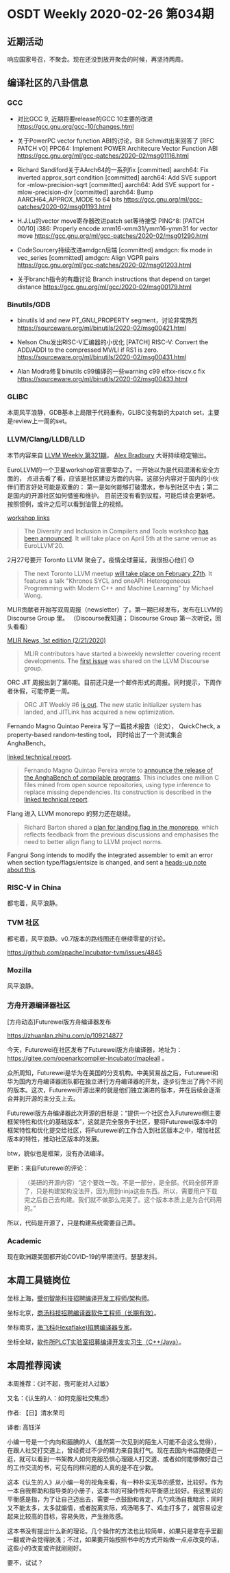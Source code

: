 # OSDT Weekly 2020-02-26 第034期

## 近期活动

响应国家号召，不聚会。现在还没到放开聚会的时候，再坚持两周。

## 编译社区的八卦信息

### GCC

- 对比GCC 9, 近期将要release的GCC 10主要的改进
  https://gcc.gnu.org/gcc-10/changes.html

- 关于PowerPC vector function ABI的讨论，Bill Schmidt出来回答了
  [RFC PATCH v0] PPC64: Implement POWER Architecure Vector Function ABI
  https://gcc.gnu.org/ml/gcc-patches/2020-02/msg01116.html

- Richard Sandiford关于AArch64的一系列fix
  [committed] aarch64: Fix inverted approx_sqrt condition
  [committed] aarch64: Add SVE support for -mlow-precision-sqrt
  [committed] aarch64: Add SVE support for -mlow-precision-div
  [committed] aarch64: Bump AARCH64_APPROX_MODE to 64 bits
  https://gcc.gnu.org/ml/gcc-patches/2020-02/msg01193.html

- H.J.Lu的vector move寄存器改进patch set等待接受
  PING^8: [PATCH 00/10] i386: Properly encode xmm16-xmm31/ymm16-ymm31 for vector move
  https://gcc.gnu.org/ml/gcc-patches/2020-02/msg01290.html

- CodeSourcery持续改进amdgcn后端
  [committed] amdgcn: fix mode in vec_series
  [committed] amdgcn: Align VGPR pairs
  https://gcc.gnu.org/ml/gcc-patches/2020-02/msg01203.html

- 关于branch指令的有趣讨论
  Branch instructions that depend on target distance
  https://gcc.gnu.org/ml/gcc/2020-02/msg00179.html

### Binutils/GDB

- binutils ld and new PT_GNU_PROPERTY segment，讨论非常热烈
  https://sourceware.org/ml/binutils/2020-02/msg00421.html

- Nelson Chu发出RISC-V汇编器的小优化
  [PATCH] RISC-V: Convert the ADD/ADDI to the compressed MV/LI if RS1 is zero.
  https://sourceware.org/ml/binutils/2020-02/msg00431.html

- Alan Modra修复binutils c99编译的一些warning
  c99 elfxx-riscv.c fix
  https://sourceware.org/ml/binutils/2020-02/msg00433.html

### GLIBC

本周风平浪静，GDB基本上局限于代码重构，GLIBC没有新的大patch set，主要是review上一周的set。

### LLVM/Clang/LLDB/LLD

本节内容来自 [LLVM Weekly 第321期](http://llvmweekly.org/issue/321)，
[Alex Bradbury](https://www.linkedin.com/in/alex-bradbury/) 大哥持续稳定输出。

EuroLLVM的一个卫星workshop官宣要举办了。一开始以为是代码混淆和安全方面的，
点进去看了看，应该是社区建设方面的内容。这部分内容对于国内的小伙伴们而言好处可能是双重的：
第一是如何能够打破潜水，参与到社区中去；第二是国内的开源社区如何借鉴和维护。
目前还没有看到议程，可能后续会更新吧。按照惯例，或许之后可以看到油管上的视频。

[workshop links](https://www.eventbrite.com/e/eurollvm-2020-diversity-inclusion-workshop-tickets-94343837959)

> The Diversity and Inclusion in Compilers and Tools workshop [has been announced](http://lists.llvm.org/pipermail/llvm-dev/2020-February/139351.html).
> It will take place on April 5th at the same venue as EuroLLVM'20.

2月27号要开 Toronto LLVM 聚会了。疫情全球蔓延，我很担心他们 😓

> The next Toronto LLVM meetup
> [will take place on February 27th](http://lists.llvm.org/pipermail/llvm-dev/2020-February/139413.html).
> It features a talk "Khronos SYCL and oneAPI: Heterogeneous Programming with
> Modern C++ and Machine Learning" by Michael Wong.


MLIR贡献者开始写双周周报（newsletter）了。第一期已经发布，发布在LLVM的 Discourse Group 里。
（Discourse我知道； Discourse Group 第一次听说，回头看看）

[MLIR News, 1st edition (2/21/2020)](https://llvm.discourse.group/t/mlir-news-1st-edition-2-21-2020/544)

> MLIR contributors have started a biweekly newsletter covering recent
> developments. The [first
> issue](https://llvm.discourse.group/t/mlir-news-1st-edition-2-21-2020/544) was
> shared on the LLVM Discourse group.

ORC JIT 周报出到了第6期。目前还只是一个邮件形式的周报。同时提示，下周作者休假，可能停更一周。

> ORC JIT Weekly #6 [is out](https://lists.llvm.org/pipermail/llvm-dev/2020-February/139434.html). The
> new static initializer system has landed, and JITLink has acquired a new
> optimization.

Fernando Magno Quintao Pereira 写了一篇技术报告（论文），
QuickCheck, a property-based random-testing tool，
同时给出了一个测试集合 AnghaBench。

[linked technical report](http://lac.dcc.ufmg.br/pubs/TechReports/LaC_TechReport012020.pdf).

> Fernando Magno Quintao Pereira wrote to [announce the release of the AnghaBench of compilable programs](http://lists.llvm.org/pipermail/llvm-dev/2020-February/139422.html).
> This includes one million C files mined from open source repositories, using
> type inference to replace missing dependencies. Its construction is described
> in the
> [linked technical report](http://lac.dcc.ufmg.br/pubs/TechReports/LaC_TechReport012020.pdf).

Flang 进入 LLVM monorepo 的努力还在继续。

> Richard Barton shared a [plan for landing flag in the monorepo](http://lists.llvm.org/pipermail/llvm-dev/2020-February/139378.html),
> which reflects feedback from the previous discussions and emphasises the need
> to better align flang to LLVM project norms.

Fangrui Song intends to modify the integrated assembler to emit an error
when section type/flags/entsize is changed, and sent a
[heads-up note about this](http://lists.llvm.org/pipermail/llvm-dev/2020-February/139390.html).


### RISC-V in China

都宅着，风平浪静。

### TVM 社区

都宅着，风平浪静。v0.7版本的路线图还在继续零星的讨论。

https://github.com/apache/incubator-tvm/issues/4845


### Mozilla

风平浪静。

### 方舟开源编译器社区

[方舟动态]Futurewei版方舟编译器发布

https://zhuanlan.zhihu.com/p/109214877

今天，Futurewei在社区发布了Futurewei版方舟编译器，地址为：
https://gitee.com/openarkcompiler-incubator/mapleall 。

众所周知，Futurewei是华为在美国的分支机构。中美贸易战之后，Futurewei和华为国内方舟编译器团队都在独立进行方舟编译器的开发，逐步衍生出了两个不同的版本。这次，Futurewei开源出来的就是他们独立演进的版本，并在后续会逐渐合并到开源的主分支上去。

Futurewei版方舟编译器此次开源的目标是：“提供一个社区合入Futurewei侧主要框架特性和优化的基础版本”，这就是完全服务于社区，要将Futurewei版本中的框架特性和优化提交给社区，将Futurewei的工作合入到社区版本之中，增加社区版本的特性，推动社区版本的发展。

btw，貌似也是框架，没有办法编译。

更新：来自Futurewei的评论：

> （美研的开源内容）“这个要改一改。不是一部分，是全部。代码全部开源了，只是构建架构没法开，因为用到ninja这些东西。所以，需要用户下载完之后自己去构建。我们就不做那么完美了。这个版本本质上是为合代码用的。”

所以，代码是开源了，只是构建系统需要自己弄。

### Academic

现在欧洲跟美国都开始COVID-19的早期流行。瑟瑟发抖。

## 本周工具链岗位

坐标上海，[壁仞智能科技招聘编译开发工程师/架构师](https://mp.weixin.qq.com/s/Gy6mBjGVyew7JiV6NZDZMA)。

坐标北京，[商汤科技招聘编译器软件工程师（长期有效）](https://mp.weixin.qq.com/s/rCccNDAPvivVgUw8pkrOLg)。

坐标南京，[海飞科(Hexaflake)招聘编译器专家](https://mp.weixin.qq.com/s/MnauRlovF7dNzYUe8gy1AQ)。

坐标全球，[软件所PLCT实验室招募编译开发实习生（C++/Java）](https://github.com/isrc-cas/PLCT-Weekly/blob/master/open-positions.md)。

## 本周推荐阅读

本周推荐：《对不起，我可能对人过敏》

又名：《认生的人：如何克服社交焦虑》

作者: 【日】清水荣司

译者: 高钰洋

小编一号是一个内向和腼腆的人（虽然第一次见到的陌生人可能不会这么觉得），在跟人社交打交道上，曾经费过不少的精力来自我打气。现在去国内书店随便逛一逛，就可以看到一书架教人如何克服恐惧心理跟人打交道、或者如何能够做好自己的工作交流的书，可见有同样问题的人真的是不在少数。

这本《认生的人》从小编一号的视角来看，有一种朴实无华的感觉，比较好。作为一本自我帮助和指导类的小册子，这本书的可操作性和平衡感比较好。我这里说的平衡感是指，为了让自己迈出去，需要一点鼓励和肯定，几勺鸡汤自我暗示；同时又不能太多，太多就煽情，或者脱离实际，鸡汤喝多了、鸡血打多了，就容易设定起来比较高的目标，容易失败，产生挫败感。

这本书没有提出什么新的理论。几个操作的方法也比较简单，如果只是拿在手里翻一翻或许会觉得肤浅；不过，如果要开始按照书中的方式开始做一点点改变的话，这些小的改变或许就刚刚好。

要不，试试？

